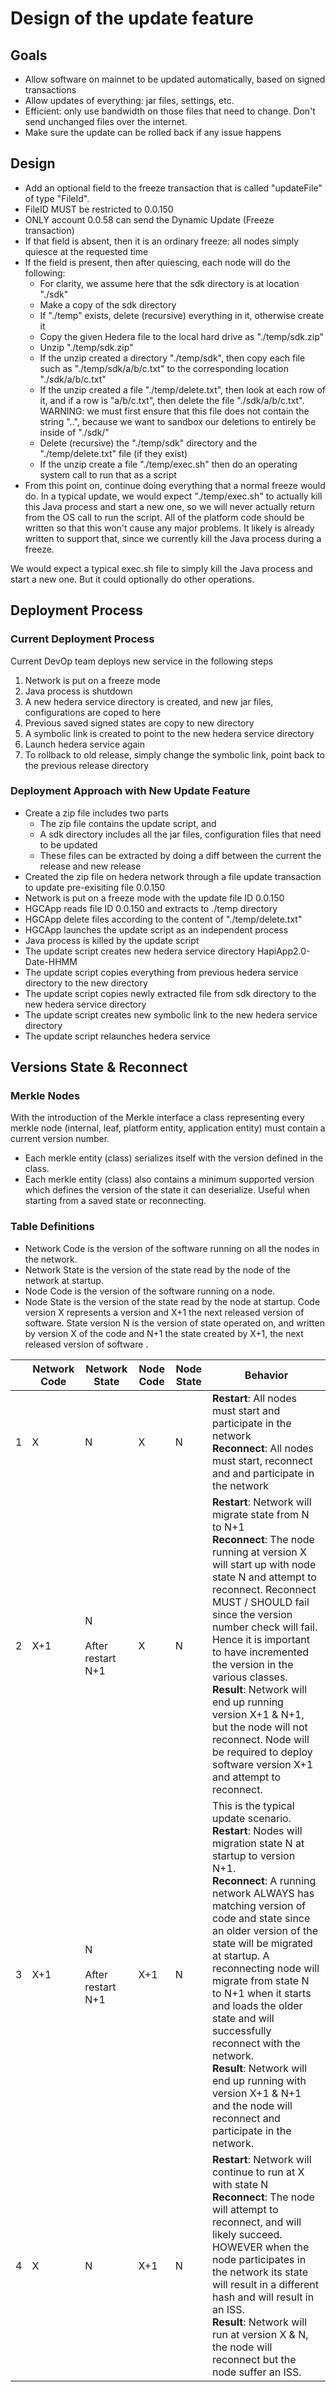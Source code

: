 # Design of the update feature

## Goals

- Allow software on mainnet to be updated automatically, based on signed transactions
- Allow updates of everything: jar files, settings, etc.
- Efficient: only use bandwidth on those files that need to change. Don't send unchanged files over the internet.
- Make sure the update can be rolled back if any issue happens

## Design

- Add an optional field to the freeze transaction that is called "updateFile" of type "FileId".
- FileID MUST be restricted to 0.0.150
- ONLY account 0.0.58 can send the Dynamic Update (Freeze transaction)
- If that field is absent, then it is an ordinary freeze: all nodes simply quiesce at the requested time
- If the field is present, then after quiescing, each node will do the following:
  * For clarity, we assume here that the sdk directory is at location "./sdk"
  * Make a copy of the sdk directory
  * If "./temp" exists, delete (recursive) everything in it, otherwise create it
  * Copy the given Hedera file to the local hard drive as "./temp/sdk.zip"
  * Unzip "./temp/sdk.zip"
  * If the unzip created a directory "./temp/sdk", then copy each file such as "./temp/sdk/a/b/c.txt" to the corresponding location "./sdk/a/b/c.txt"
  * If the unzip created a file "./temp/delete.txt", then look at each row of it, and if a row is "a/b/c.txt", then delete the file "./sdk/a/b/c.txt".  WARNING: we must first ensure that this file does not contain the string "..", because we want to sandbox our deletions to entirely be inside of "./sdk/"
  * Delete (recursive) the "./temp/sdk" directory and the "./temp/delete.txt" file (if they exist)
  * If the unzip create a file "./temp/exec.sh" then do an operating system call to run that as a script
- From this point on, continue doing everything that a normal freeze would do.  In a typical update, we would expect "./temp/exec.sh" to actually kill this Java process and start a new one, so we will never actually return from the OS call to run  the script. All of the platform code should be written so that this won't cause any major problems. It likely is already written to support that, since we currently kill the Java process during a freeze.

We would expect a typical exec.sh file to simply kill the Java process and start a new one. But it could optionally do other operations.

## Deployment Process

### Current Deployment Process

Current DevOp team deploys new service in the following steps
1.	Network is put on a freeze mode
2.	Java process is shutdown
3.	A new hedera service directory is created, and new jar files, configurations are coped to here
4.	Previous saved signed states are copy to new directory
5.	A symbolic link is created to point to the new hedera service directory
6.	Launch hedera service again
7.	To rollback to old release, simply change the symbolic link, point back to the previous release directory

### Deployment Approach with New Update Feature

* Create a zip file includes two parts
  - The zip file contains the update script, and
  - A sdk directory includes all the jar files, configuration files that need to be updated
  - These files can be extracted by doing a diff between the current the release and new release
* Created the zip file on hedera network through a file update transaction to update pre-exisiting file 0.0.150
* Network is put on a freeze mode with the update file ID 0.0.150
* HGCApp reads file ID 0.0.150 and extracts to ./temp directory
* HGCApp delete files according to the content of "./temp/delete.txt"
* HGCApp launches the update script as an independent process
* Java process is killed by the update script
* The update script creates new hedera service directory HapiApp2.0-Date-HHMM
* The update script copies everything from previous hedera service directory to the new directory
* The update script copies newly extracted file from sdk directory to the new hedera service directory
* The update script creates new symbolic link to the new hedera service directory
* The update script relaunches hedera service

## Versions State & Reconnect

### Merkle Nodes

With the introduction of the Merkle interface a class representing every merkle node (internal, leaf, platform entity, application entity) must contain a current version number.
- Each merkle entity (class) serializes itself with the version defined in the class.
- Each merkle entity (class) also contains a minimum supported version which defines the version of the state it can deserialize. Useful when starting from a saved state or reconnecting.

### Table Definitions

- Network Code is the version of the software running on all the nodes in the network.
- Network State is the version of the state read by the node of the network at startup.
- Node Code is the version of the software running on a node.
- Node State is the version of the state read by the node at startup.
  Code version X represents a version and X+1 the next released version of software.
  State version N is the version of state operated on, and written by version X of the code and N+1 the state created by X+1, the next released version of software .

|   | Network Code |        Network State         | Node Code | Node State |                                                                                                                                                                                                                                                                      Behavior                                                                                                                                                                                                                                                                       |
|---|--------------|------------------------------|-----------|------------|-----------------------------------------------------------------------------------------------------------------------------------------------------------------------------------------------------------------------------------------------------------------------------------------------------------------------------------------------------------------------------------------------------------------------------------------------------------------------------------------------------------------------------------------------------|
| 1 | X            | N                            | X         | N          | **Restart**: All nodes must start and participate in the network <br> **Reconnect**: All nodes must start, reconnect and and participate in the network                                                                                                                                                                                                                                                                                                                                                                                             |
| 2 | X+1          | N <br><br> After restart N+1 | X         | N          | **Restart**: Network will migrate state from N to N+1 <br> **Reconnect**: The node running at version X will start up with node state N and attempt to reconnect. Reconnect MUST / SHOULD fail since the version number check will fail. Hence it is important to have incremented the version in the various classes. <br> **Result**: Network will end up running version X+1 & N+1, but the node will not reconnect. Node will be required to deploy software version X+1 and attempt to reconnect.                                              |
| 3 | X+1          | N <br><br> After restart N+1 | X+1       | N          | This is the typical update scenario. <br> **Restart**: Nodes will migration state N at startup to version N+1. <br> **Reconnect**: A running network ALWAYS has matching version of code and state since an older version of the state will be migrated at startup. A reconnecting node will migrate from state N to N+1 when it starts and loads the older state and will successfully reconnect with the network. <br> **Result**: Network will end up running with version X+1 & N+1 and the node will reconnect and participate in the network. |
| 4 | X            | N                            | X+1       | N          | **Restart**: Network will continue to run at X with state N <br> **Reconnect**: The node will attempt to reconnect, and will likely succeed. HOWEVER when the node participates in the network its state will result in a different hash and will result in an ISS. <br> **Result**: Network will run at version X & N, the node will reconnect but the node suffer an ISS.                                                                                                                                                                         |
